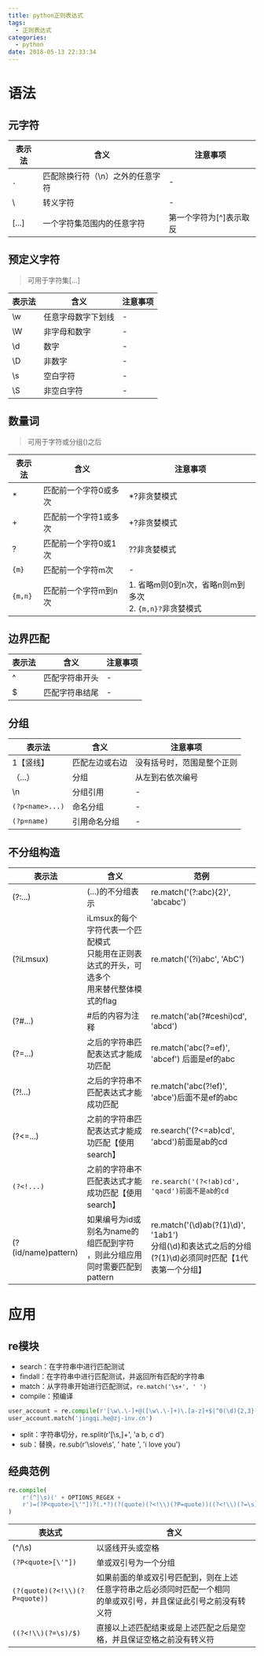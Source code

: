```yaml
---
title: python正则表达式
tags:
  - 正则表达式
categories:
  - python
date: 2018-05-13 22:33:34
---
```


# 语法
## 元字符
| 表示法 |               含义               |         注意事项        |
|--------|----------------------------------|-------------------------|
| `.`    | 匹配除换行符（\n）之外的任意字符 | -                       |
| \      | 转义字符                         | -                       |
| [...]  | 一个字符集范围内的任意字符       | 第一个字符为[^]表示取反 |

## 预定义字符
>可用于字符集[...]

| 表示法 |        含义        | 注意事项 |
|--------|--------------------|----------|
| \w     | 任意字母数字下划线 | -        |
| \W     | 非字母和数字       | -        |
| \d     | 数字               | -        |
| \D     | 非数字             | -        |
| \s     | 空白字符           | -        |
| \S     | 非空白字符         | -        |

## 数量词
>可用于字符或分组()之后

| 表示法 |          含义         |                       注意事项                       |
|--------|-----------------------|------------------------------------------------------|
| *      | 匹配前一个字符0或多次 | *?非贪婪模式                                         |
| +      | 匹配前一个字符1或多次 | +?非贪婪模式                                         |
| ?      | 匹配前一个字符0或1次  | ??非贪婪模式                                         |
| `{m}`    | 匹配前一个字符m次     | -                                                    |
| `{m,n}`  | 匹配前一个字符m到n次  | 1. 省略m则0到n次，省略n则m到多次 <br>2. `{m,n}?`非贪婪模式 |

## 边界匹配
| 表示法 |      含义      | 注意事项 |
|--------|----------------|----------|
| ^      | 匹配字符串开头 | -        |
| $      | 匹配字符串结尾 | -        |

## 分组
|     表示法      |      含义      |          注意事项          |
|-----------------|----------------|----------------------------|
| 1【竖线】       | 匹配左边或右边 | 没有括号时，范围是整个正则 |
| （...）         | 分组           | 从左到右依次编号           |
| \n              | 分组引用       | -                          |
| `(?p<name>...)` | 命名分组     | -                          |
| `(?p=name)`     | 引用命名分组 | -                          |

## 不分组构造
|       表示法        |                                               含义                                               |                                                    范例                                                   |
|---------------------|--------------------------------------------------------------------------------------------------|-----------------------------------------------------------------------------------------------------------|
| (?:...)             | (...)的不分组表示                                                                                | re.match('(?:abc){2}', 'abcabc')                                                                          |
| (?iLmsux)           | iLmsux的每个字符代表一个匹配模式<br>只能用在正则表达式的开头，可选多个<br>用来替代整体模式的flag | re.match('(?i)abc', 'AbC')                                                                                |
| (?#...)             | #后的内容为注释                                                                                  | re.match('ab(?#ceshi)cd', 'abcd')                                                                         |
| (?=...)             | 之后的字符串匹配表达式才能成功匹配                                                               | re.match('abc(?=ef)', 'abcef') 后面是ef的abc                                                              |
| (?!...)             | 之后的字符串不匹配表达式才能成功匹配                                                             | re.match('abc(?!ef)', 'abce')后面不是ef的abc                                                              |
| (?<=...)            | 之前的字符串匹配表达式才能成功匹配【使用search】                                                 | re.search('(?<=ab)cd', 'abcd')前面是ab的cd                                                                |
| `(?<!...)`          | 之前的字符串不匹配表达式才能成功匹配【使用search】                                               | `re.search('(?<!ab)cd', 'qacd')前面不是ab的cd`                                                            |
| (?(id/name)pattern) | 如果编号为id或别名为name的组匹配到字符<br>，则此分组应用同时需要匹配到pattern                    | re.match('(\d)ab(?(1)\d)', '1ab1')<br>  分组(\d)和表达式之后的分组(?(1)\d)必须同时匹配【1代表第一个分组】 |

# 应用
## re模块
* search：在字符串中进行匹配测试
* findall：在字符串中进行匹配测试，并返回所有匹配的字符串
* match：从字符串开始进行匹配测试，`re.match('\s+', ' ')`
* compile：预编译

```python
user_account = re.compile(r'[\w\.\-]+@([\w\.\-]+)\.[a-z]+$|^0(\d){2,3}(\d){8}$|^1(\d){10}$')
user_account.match('jingqi.he@zj-inv.cn')
```

* split：字符串切分，re.split(r'[\s\,]+', 'a b, c d')
* sub：替换，re.sub(r'\slove\s', ' hate ', 'i love you')

## 经典范例
```python
re.compile(
    r'(^|\s)(' + OPTIONS_REGEX +
    r')=(?P<quote>[\'"])?(.*?)(?(quote)(?<!\\)(?P=quote))((?<!\\)(?=\s)|$)'
)
```

|            表达式             |                                                           含义                                                           |
|-------------------------------|--------------------------------------------------------------------------------------------------------------------------|
| (^/\s)                        | 以竖线开头或空格                                                                                                         |
| `(?P<quote>[\'"])`            | 单或双引号为一个分组                                                                                                     |
| `(?(quote)(?<!\\)(?P=quote))` | 如果前面的单或双引号匹配到，则在上述<br>任意字符串之后必须同时匹配一个相同<br>的单或双引号，并且保证此引号之前没有转义符 |
| ```((?<!\\)(?=\s)/$)```       | 直接以上述匹配结束或是上述匹配之后是空格，并且保证空格之前没有转义符                                                     |
